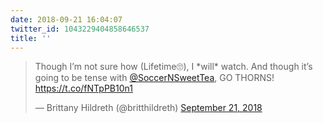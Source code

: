 ```yaml
---
date: 2018-09-21 16:04:07
twitter_id: 1043229404858646537
title: ''
---
```


<blockquote class="twitter-tweet"><p lang="en" dir="ltr">Though I’m not sure how (Lifetime🙄), I *will* watch. And though it’s going to be tense with <a href="https://twitter.com/SoccerNSweetTea?ref_src=twsrc%5Etfw">@SoccerNSweetTea</a>, GO THORNS! <a href="https://t.co/fNTpPB10n1">https://t.co/fNTpPB10n1</a></p>&mdash; Brittany Hildreth (@britthildreth) <a href="https://twitter.com/britthildreth/status/1043227289025241093?ref_src=twsrc%5Etfw">September 21, 2018</a></blockquote>
<script async src="https://platform.twitter.com/widgets.js" charset="utf-8"></script>
